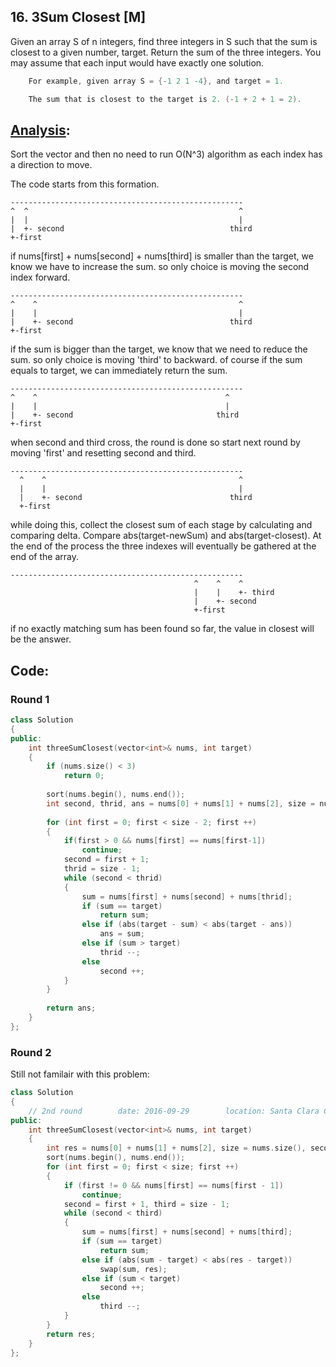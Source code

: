 ## 16. 3Sum Closest [M]
Given an array S of n integers, find three integers in S such that the sum is closest to a given number, target. Return the sum of the three integers. You may assume that each input would have exactly one solution.

```java
    For example, given array S = {-1 2 1 -4}, and target = 1.

    The sum that is closest to the target is 2. (-1 + 2 + 1 = 2).
```

## [Analysis](https://leetcode.com/discuss/42432/c-solution-o-n-2-using-sort):
Sort the vector and then no need to run O(N^3) algorithm as each index has a direction to move.

The code starts from this formation.
```
----------------------------------------------------
^  ^                                               ^
|  |                                               |
|  +- second                                     third
+-first
```

if nums[first] + nums[second] + nums[third] is smaller than the target, we know we have to increase the sum. so only choice is moving the second index forward.
```
----------------------------------------------------
^    ^                                             ^
|    |                                             |
|    +- second                                   third
+-first
```

if the sum is bigger than the target, we know that we need to reduce the sum. so only choice is moving 'third' to backward. of course if the sum equals to target, we can immediately return the sum.
```
----------------------------------------------------
^    ^                                          ^
|    |                                          |
|    +- second                                third
+-first
```

when second and third cross, the round is done so start next round by moving 'first' and resetting second and third.
```
----------------------------------------------------
  ^    ^                                           ^
  |    |                                           |
  |    +- second                                 third
  +-first
  ```
  
while doing this, collect the closest sum of each stage by calculating and comparing delta. Compare abs(target-newSum) and abs(target-closest). At the end of the process the three indexes will eventually be gathered at the end of the array.
```
----------------------------------------------------
                                         ^    ^    ^
                                         |    |    +- third
                                         |    +- second
                                         +-first
```
if no exactly matching sum has been found so far, the value in closest will be the answer.

## Code:
### Round 1
```c++
class Solution 
{
public:
    int threeSumClosest(vector<int>& nums, int target) 
    {
        if (nums.size() < 3)
            return 0;
            
        sort(nums.begin(), nums.end());
        int second, thrid, ans = nums[0] + nums[1] + nums[2], size = nums.size(), sum;
        
        for (int first = 0; first < size - 2; first ++)
        {
            if(first > 0 && nums[first] == nums[first-1]) 
                continue;
            second = first + 1;
            thrid = size - 1;
            while (second < thrid)
            {
                sum = nums[first] + nums[second] + nums[thrid];
                if (sum == target)
                    return sum;
                else if (abs(target - sum) < abs(target - ans))
                    ans = sum;
                else if (sum > target)
                    thrid --;
                else
                    second ++;
            }
        }
        
        return ans;
    }
};
```

### Round 2
Still not familair with this problem:
```c++
class Solution 
{
    // 2nd round        date: 2016-09-29        location: Santa Clara Central Park Library
public:
    int threeSumClosest(vector<int>& nums, int target) 
    {
        int res = nums[0] + nums[1] + nums[2], size = nums.size(), second, third, sum;
        sort(nums.begin(), nums.end());
        for (int first = 0; first < size; first ++)
        {
            if (first != 0 && nums[first] == nums[first - 1])
                continue;
            second = first + 1, third = size - 1;
            while (second < third)
            {
                sum = nums[first] + nums[second] + nums[third];
                if (sum == target)
                    return sum;
                else if (abs(sum - target) < abs(res - target))
                    swap(sum, res);
                else if (sum < target)
                    second ++;
                else
                    third --;
            }
        }
        return res;
    }
};
```
